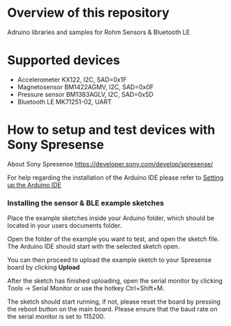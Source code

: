 # Overview of this repository
Adruino libraries and samples for Rohm Sensors &amp; Bluetooth LE

# Supported devices
* Accelerometer KX122, I2C, SAD=0x1F
* Magnetosensor BM1422AGMV, I2C, SAD=0x0F
* Pressure sensor BM1383AGLV, I2C, SAD=0x5D
* Bluetooth LE MK71251-02, UART

# How to setup and test devices with Sony Spresense

About Sony Spresense
https://developer.sony.com/develop/spresense/


 For help regarding the installation of the Arduino IDE please refer to
 [Setting up the Arduino IDE](https://developer.sony.com/develop/spresense/developer-tools/get-started-using-arduino-ide/set-up-the-arduino-ide/ "Title")


###  Installing the sensor & BLE example sketches ###

Place the example sketches inside your Arduino folder, which should be located in your users documents folder.

Open the folder of the example you want to test, and open the sketch file. The Arduino IDE should start with the selected sketch open.

You can then proceed to upload the example sketch to your Spresense board by clicking <B>Upload</B>

After the sketch has finished uploading, open the serial monitor by clicking Tools -> Serial Monitor or use the hotkey Ctrl+Shift+M. 

The sketch should start running, if not, please reset the board by pressing the reboot button on the main board. Please ensure that the baud rate on the serial monitor is set to 115200.